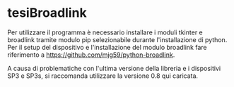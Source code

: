# tesiBroadlink
Per utilizzare il programma è necessario installare i moduli tkinter e broadlink tramite modulo pip selezionabile durante l'installazione di python.
Per il setup del dispositivo e l'installazione del modulo broadlink fare riferimento a https://github.com/mjg59/python-broadlink.

A causa di problematiche con l'ultima versione della libreria e i dispositivi SP3 e SP3s, si raccomanda utilizzare la versione 0.8 qui caricata.
